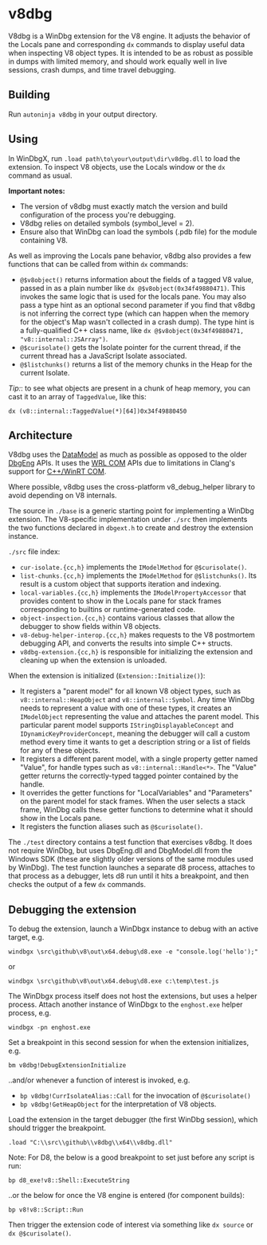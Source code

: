 # v8dbg

V8dbg is a WinDbg extension for the V8 engine. It adjusts the behavior of the
Locals pane and corresponding `dx` commands to display useful data when
inspecting V8 object types. It is intended to be as robust as possible in dumps
with limited memory, and should work equally well in live sessions, crash dumps,
and time travel debugging.

## Building

Run `autoninja v8dbg` in your output directory.

## Using

In WinDbgX, run `.load path\to\your\output\dir\v8dbg.dll` to load the extension.
To inspect V8 objects, use the Locals window or the `dx` command as usual.

**Important notes:**

- The version of v8dbg must exactly match the version and build configuration of
  the process you're debugging.
- V8dbg relies on detailed symbols (symbol_level = 2).
- Ensure also that WinDbg can load the symbols (.pdb file) for the module
  containing V8.

As well as improving the Locals pane behavior, v8dbg also provides a few
functions that can be called from within `dx` commands:

- `@$v8object()` returns information about the fields of a tagged V8 value,
  passed in as a plain number like `dx @$v8object(0x34f49880471)`. This invokes
  the same logic that is used for the locals pane. You may also pass a type hint
  as an optional second parameter if you find that v8dbg is not inferring the
  correct type (which can happen when the memory for the object's Map wasn't
  collected in a crash dump). The type hint is a fully-qualified C++ class name,
  like `dx @$v8object(0x34f49880471, "v8::internal::JSArray")`.
- `@$curisolate()` gets the Isolate pointer for the current thread, if the
  current thread has a JavaScript Isolate associated.
- `@$listchunks()` returns a list of the memory chunks in the Heap for the
  current Isolate.

*Tip:*: to see what objects are present in a chunk of heap memory, you can cast
it to an array of `TaggedValue`, like this:

`dx (v8::internal::TaggedValue(*)[64])0x34f49880450`

## Architecture

V8dbg uses the [DataModel] as much as possible as opposed to the older [DbgEng]
APIs. It uses the [WRL COM] APIs due to limitations in Clang's support for
[C++/WinRT COM].

Where possible, v8dbg uses the cross-platform v8_debug_helper library to avoid
depending on V8 internals.

The source in `./base` is a generic starting point for implementing a WinDbg
extension. The V8-specific implementation under `./src` then implements the two
functions declared in `dbgext.h` to create and destroy the extension instance.

`./src` file index:

- `cur-isolate.{cc,h}` implements the `IModelMethod` for `@$curisolate()`.
- `list-chunks.{cc,h}` implements the `IModelMethod` for `@$listchunks()`. Its
  result is a custom object that supports iteration and indexing.
- `local-variables.{cc,h}` implements the `IModelPropertyAccessor` that provides
  content to show in the Locals pane for stack frames corresponding to builtins
  or runtime-generated code.
- `object-inspection.{cc,h}` contains various classes that allow the debugger to
  show fields within V8 objects.
- `v8-debug-helper-interop.{cc,h}` makes requests to the V8 postmortem debugging
  API, and converts the results into simple C++ structs.
- `v8dbg-extension.{cc,h}` is responsible for initializing the extension and
  cleaning up when the extension is unloaded.

When the extension is initialized (`Extension::Initialize()`):

- It registers a "parent model" for all known V8 object types, such as
  `v8::internal::HeapObject` and `v8::internal::Symbol`. Any time WinDbg needs
  to represent a value with one of these types, it creates an `IModelObject`
  representing the value and attaches the parent model. This particular parent
  model supports `IStringDisplayableConcept` and `IDynamicKeyProviderConcept`,
  meaning the debugger will call a custom method every time it wants to get a
  description string or a list of fields for any of these objects.
- It registers a different parent model, with a single property getter named
  "Value", for handle types such as `v8::internal::Handle<*>`. The "Value"
  getter returns the correctly-typed tagged pointer contained by the handle.
- It overrides the getter functions for "LocalVariables" and "Parameters" on the
  parent model for stack frames. When the user selects a stack frame, WinDbg
  calls these getter functions to determine what it should show in the Locals
  pane.
- It registers the function aliases such as `@$curisolate()`.

The `./test` directory contains a test function that exercises v8dbg. It does
not require WinDbg, but uses DbgEng.dll and DbgModel.dll from the Windows SDK
(these are slightly older versions of the same modules used by WinDbg). The test
function launches a separate d8 process, attaches to that process as a debugger,
lets d8 run until it hits a breakpoint, and then checks the output of a few `dx`
commands.

## Debugging the extension

To debug the extension, launch a WinDbgx instance to debug with an active
target, e.g.

`windbgx \src\github\v8\out\x64.debug\d8.exe -e "console.log('hello');"`

or

`windbgx \src\github\v8\out\x64.debug\d8.exe c:\temp\test.js`

The WinDbgx process itself does not host the extensions, but uses a helper
process. Attach another instance of WinDbgx to the `enghost.exe` helper process,
e.g.

`windbgx -pn enghost.exe`

Set a breakpoint in this second session for when the extension initializes, e.g.

`bm v8dbg!DebugExtensionInitialize`

..and/or whenever a function of interest is invoked, e.g.

 - `bp v8dbg!CurrIsolateAlias::Call` for the invocation of `@$curisolate()`
 - `bp v8dbg!GetHeapObject` for the interpretation of V8 objects.

Load the extension in the target debugger (the first WinDbg session), which
should trigger the breakpoint.

`.load "C:\\src\\github\\v8dbg\\x64\\v8dbg.dll"`

Note: For D8, the below is a good breakpoint to set just before any script is
run:

`bp d8_exe!v8::Shell::ExecuteString`

..or the below for once the V8 engine is entered (for component builds):

`bp v8!v8::Script::Run`

Then trigger the extension code of interest via something like `dx source` or
`dx @$curisolate()`.

[DataModel]: https://docs.microsoft.com/en-us/windows-hardware/drivers/debugger/data-model-cpp-overview
[DbgEng]: https://docs.microsoft.com/en-us/windows-hardware/drivers/debugger/writing-dbgeng-extension-code
[C++/WinRT COM]: https://docs.microsoft.com/en-us/windows/uwp/cpp-and-winrt-apis/consume-com
[WRL COM]: https://docs.microsoft.com/en-us/cpp/cppcx/wrl/windows-runtime-cpp-template-library-wrl?view=vs-2019
